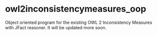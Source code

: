 # owl2inconsistencymeasures_oop
Object oriented program for the existing OWL 2 Inconsistency Measures with JFact reasoner. It will be updated more soon.
